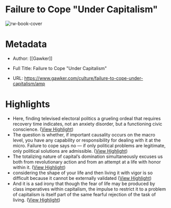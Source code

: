 # Failure to Cope "Under Capitalism"

![rw-book-cover](https://imgix.bustle.com/uploads/getty/2022/8/12/2459a3aa-5286-4f89-8285-fb3bc8cc6b40-getty-1390484429.jpg?w=1200&h=630&fit=crop&crop=faces&fm=jpg)

# Metadata
- Author: [[Gawker]]
- Full Title: Failure to Cope "Under Capitalism"

- URL: https://www.gawker.com/culture/failure-to-cope-under-capitalism/amp

# Highlights
- Here, finding televised electoral politics a grueling ordeal that requires recovery time indicates, not an anxiety disorder, but a functioning civic conscience. ([View Highlight](https://read.readwise.io/read/01gwv91z1z5ghq2nwv7ssywss9))
- The question is whether, if important causality occurs on the macro level, you have any capability or responsibility for dealing with it at the micro.
  Failure to cope says no — if only political problems are legitimate, only political solutions are admissible. ([View Highlight](https://read.readwise.io/read/01gwv938ayzhdxj2mmqxsayapy))
- The totalizing nature of capital’s domination simultaneously excuses us both from revolutionary action and from an attempt at a life with honor within it. ([View Highlight](https://read.readwise.io/read/01gwv98tr7gc79vjffrr1ceeg1))
- considering the shape of your life and then living it with vigor is so difficult because it cannot be externally validated ([View Highlight](https://read.readwise.io/read/01gwv989mehxq5an3xz1gw6cnc))
- And it is a sad irony that though the fear of life may be produced by class imperatives within capitalism, the impulse to restrict it to a problem of capitalism is itself part of the same fearful rejection of the task of living. ([View Highlight](https://read.readwise.io/read/01gwv9acgzr56c3fgfmdbdxtp0))
